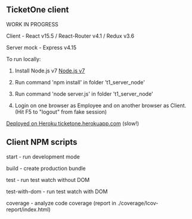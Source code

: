 ## TicketOne client

WORK IN PROGRESS

Client - React v15.5 / React-Router v4.1 / Redux v3.6

Server mock - Express v4.15

To run locally:

1. Install Node.js v7 [Node.js v7](https://nodejs.org/en/)

2. Run command 'npm install' in folder 't1_server_node'

3. Run command 'node server.js' in folder 't1_server_node'

4. Login on one browser as Employee and on another browser as Client. (Hit F5 to "logout" from fake session)

[Deployed on Heroku ticketone.herokuapp.com](https://ticketone.herokuapp.com) (slow!)

## Client NPM scripts

start - run development mode

build - create production bundle

test - run test watch without DOM

test-with-dom - run test watch with DOM

coverage - analyze code coverage (report in ./coverage/lcov-report/index.html)


